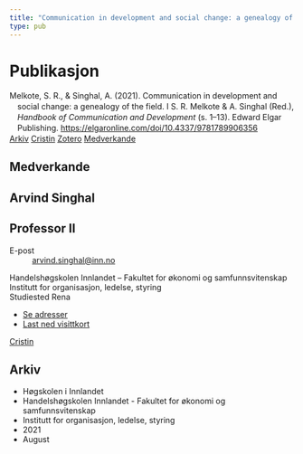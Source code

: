 ```yaml
---
title: "Communication in development and social change: a genealogy of the field"
type: pub
---
```

<h1>Publikasjon</h1>
<article id="csl-bib-container-SBMWYF5R" class="csl-bib-container">
  <div class="csl-bib-body" style="line-height: 1.35; padding-left: 1em; text-indent:-1em;">
  <div class="csl-entry">Melkote, S. R., &amp; Singhal, A. (2021). Communication in development and social change: a genealogy of the field. I S. R. Melkote &amp; A. Singhal (Red.), <i>Handbook of Communication and Development</i> (s. 1&#x2013;13). Edward Elgar Publishing. <a href="https://elgaronline.com/doi/10.4337/9781789906356">https://elgaronline.com/doi/10.4337/9781789906356</a></div>
</div>
  <div class="csl-bib-buttons">
    <a href="#taxonomy-article-SBMWYF5R" class="csl-bib-button">Arkiv</a>
    <a href="https://app.cristin.no/results/show.jsf?id=1928526" alt="Cristin URL" class="csl-bib-button">Cristin</a>
    <a href="http://zotero.org/groups/5022929/items/SBMWYF5R" alt="Zotero URL" class="csl-bib-button">Zotero</a>
    <a href="#contributors-article-SBMWYF5R" class="csl-bib-button">Medverkande</a>
  </div>
  <div id="csl-bib-meta-container-SBMWYF5R"></div>
</article>
<div id="csl-bib-meta-SBMWYF5R" class="csl-bib-meta">
  <article id="contributors-article-SBMWYF5R" class="contributors-article">
    <h1>Medverkande</h1>
    <div class="personas">
<div class="vrtx-hinn-person-card">
<div class="photo">
<i class="lar la-user-circle missing-person"></i>
</div>
<div class="info">
<hgroup><h1>Arvind Singhal</h1>
<h2>Professor II</h2>
</hgroup><dl>
<dt>E-post</dt>
<dd>
<a href="mailto:arvind.singhal@inn.no">arvind.singhal@inn.no</a>
</dd>
</dl>
<p>
Handelshøgskolen Innlandet – Fakultet for økonomi og samfunnsvitenskap<br>
Institutt for organisasjon, ledelse, styring<br>
Studiested Rena
</p>
<ul class="vrtx-hinn-links">
<li><a href="https://www.inn.no/finn-en-ansatt/arvind-singhal.html#vrtx-hinn-addresses">Se adresser</a></li>
<li><a href="https://www.inn.no/finn-en-ansatt/arvind-singhal.html?vrtx=vcf">Last ned visittkort</a></li>
</ul>
</div>
</div>
<a href="https://app.cristin.no/persons/show.jsf?id=863653" alt="Cristin URL" class="personas-cristin">Cristin</a>
</div>
  </article>
  <article id="taxonomy-article-SBMWYF5R" class="taxonomy-article">
    <h1>Arkiv</h1>
    <ul>
      <li>Høgskolen i Innlandet</li>
      <li>Handelshøgskolen Innlandet - Fakultet for økonomi og samfunnsvitenskap</li>
      <li>Institutt for organisasjon, ledelse, styring</li>
      <li>2021</li>
      <li>August</li>
    </ul>
  </article>
</div>
